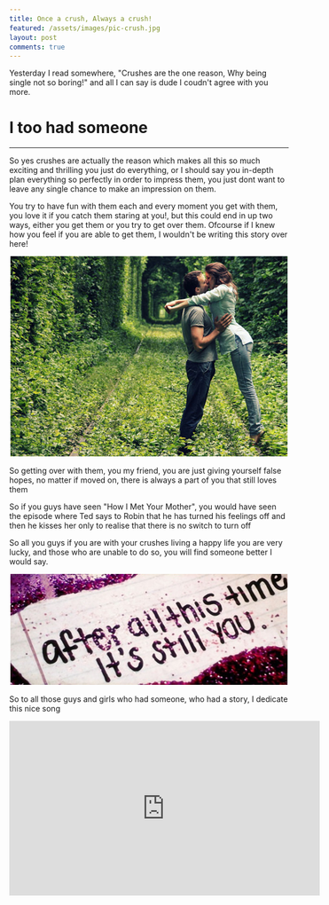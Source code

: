```yaml
---
title: Once a crush, Always a crush!
featured: /assets/images/pic-crush.jpg
layout: post
comments: true
---
```


Yesterday I read somewhere, "Crushes are the one reason, Why being single not so boring!"
and all I can say is dude I coudn't agree with you more.

# I too had someone
---------------------------------------------

<p>So yes crushes are actually the reason which makes all this so much exciting and thrilling
you just do everything, or I should say you in-depth plan everything so perfectly in order to impress them,
you just dont want to leave any single chance to make an impression on them.</p>

<p>You try to have fun with them each and every moment you get with them, you love it if you catch them staring at you!, but this could end in up two ways, either you get them or you try to get over them. Ofcourse if I knew how you feel if you are able to get them, I wouldn't be writing this story over here!</p>

<div>
<center><img src="/assets/images/pic-crush_bet.jpg" alt="Tunnel of love!" width="500" /></center>
</div>
<p></p>
<p>So getting over with them, you my friend, you are just giving yourself false hopes, no matter if moved on, there is always a part of you that still loves them</p>
<p>So if you guys have seen "How I Met Your Mother", you would have seen the episode where Ted says to Robin that he has turned his feelings off and then he kisses her only to realise that there is no switch to turn off</p>
<p>So all you guys if you are with your crushes living a happy life you are very lucky, and those who are unable to do so, you will find someone better I would say.</p>




<center><img src="/assets/images/pic-crush-end.jpg" alt="After all this time,it's still you!" height="200" width="500"/></center>
<p></p>
<p>So to all those guys and girls who had someone, who had a story, I dedicate this nice song</p>
<p></p>
<iframe width="560" height="315" src="https://www.youtube.com/embed/MzCLLHscMOw" frameborder="0" allowfullscreen></iframe>